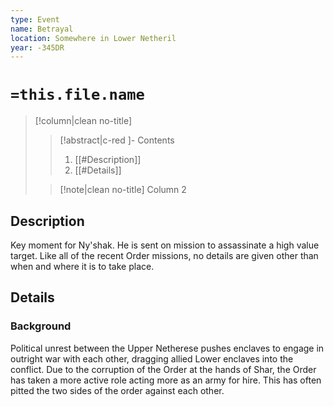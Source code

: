 ```yaml
---
type: Event
name: Betrayal
location: Somewhere in Lower Netheril
year: -345DR
---
```




# `=this.file.name`

> [!column|clean no-title] 
>> [!abstract|c-red ]- Contents
>> 1. [[#Description]]
>> 2. [[#Details]]
>
>> [!note|clean no-title] Column 2 



## Description

Key moment for Ny'shak. He is sent on mission to assassinate a high value target. Like all of the recent Order missions, no details are given other than when and where it is to take place.   

## Details



### Background

Political unrest between the Upper Netherese pushes enclaves to engage in outright war with each other, dragging allied Lower enclaves into the conflict. 
Due to the corruption of the Order at the hands of Shar, the Order has taken a more active role acting more as an army for hire. 
This has often pitted the two sides of the order against each other. 


